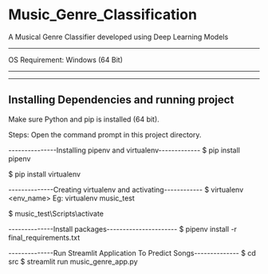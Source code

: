 # Music_Genre_Classification
A Musical Genre Classifier developed using Deep Learning Models

-----------------------------------------------------------------------------

OS Requirement: Windows (64 Bit)

-----------------------------------------------------------------------------

-------------------------------------------------------------------
Installing Dependencies and running project
------------------------------------------------------------------
Make sure Python and pip is installed (64 bit).

Steps:
Open the command prompt in this project directory.

---------------Installing pipenv and virtualenv-------------
$ pip install pipenv

$ pip install virtualenv

--------------Creating virtualenv and activating------------
$ virtualenv <env_name>
Eg: virtualenv music_test

$ music_test\Scripts\activate

--------------Install packages----------------------
$ pipenv install -r final_requirements.txt


--------------Run Streamlit Application To Predict Songs--------------
$ cd src
$ streamlit run music_genre_app.py